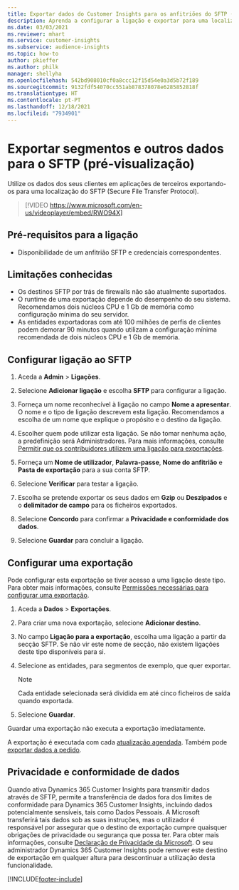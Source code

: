 ```yaml
---
title: Exportar dados do Customer Insights para os anfitriões do SFTP (Contém vídeo)
description: Aprenda a configurar a ligação e exportar para uma localização SFTP.
ms.date: 03/03/2021
ms.reviewer: mhart
ms.service: customer-insights
ms.subservice: audience-insights
ms.topic: how-to
author: pkieffer
ms.author: philk
manager: shellyha
ms.openlocfilehash: 542bd908010cf0a8ccc12f15d54e0a3d5b72f189
ms.sourcegitcommit: 9132fdf54070cc551ab878378078e6285852818f
ms.translationtype: HT
ms.contentlocale: pt-PT
ms.lasthandoff: 12/18/2021
ms.locfileid: "7934901"
---
```

# <a name="export-segments-and-other-data-to-sftp-preview"></a>Exportar segmentos e outros dados para o SFTP (pré-visualização)

Utilize os dados dos seus clientes em aplicações de terceiros exportando-os para uma localização do SFTP (Secure File Transfer Protocol).

> [!VIDEO https://www.microsoft.com/en-us/videoplayer/embed/RWO94X]

## <a name="prerequisites-for-connection"></a>Pré-requisitos para a ligação

- Disponibilidade de um anfitrião SFTP e credenciais correspondentes.

## <a name="known-limitations"></a>Limitações conhecidas

- Os destinos SFTP por trás de firewalls não são atualmente suportados. 
- O runtime de uma exportação depende do desempenho do seu sistema. Recomendamos dois núcleos CPU e 1 Gb de memória como configuração mínima do seu servidor. 
- As entidades exportadoras com até 100 milhões de perfis de clientes podem demorar 90 minutos quando utilizam a configuração mínima recomendada de dois núcleos CPU e 1 Gb de memória. 

## <a name="set-up-connection-to-sftp"></a>Configurar ligação ao SFTP

1. Aceda a **Admin** > **Ligações**.

1. Selecione **Adicionar ligação** e escolha **SFTP** para configurar a ligação.

1. Forneça um nome reconhecível à ligação no campo **Nome a apresentar**. O nome e o tipo de ligação descrevem esta ligação. Recomendamos a escolha de um nome que explique o propósito e o destino da ligação.

1. Escolher quem pode utilizar esta ligação. Se não tomar nenhuma ação, a predefinição será Administradores. Para mais informações, consulte [Permitir que os contribuidores utilizem uma ligação para exportações](connections.md#allow-contributors-to-use-a-connection-for-exports).

1. Forneça um **Nome de utilizador**, **Palavra-passe**, **Nome do anfitrião** e **Pasta de exportação** para a sua conta SFTP.

1. Selecione **Verificar** para testar a ligação.

1. Escolha se pretende exportar os seus dados em **Gzip** ou **Deszipados** e o **delimitador de campo** para os ficheiros exportados.

1. Selecione **Concordo** para confirmar a **Privacidade e conformidade dos dados**.

1. Selecione **Guardar** para concluir a ligação.

## <a name="configure-an-export"></a>Configurar uma exportação

Pode configurar esta exportação se tiver acesso a uma ligação deste tipo. Para obter mais informações, consulte [Permissões necessárias para configurar uma exportação](export-destinations.md#set-up-a-new-export).

1. Aceda a **Dados** > **Exportações**.

1. Para criar uma nova exportação, selecione **Adicionar destino**.

1. No campo **Ligação para a exportação**, escolha uma ligação a partir da secção SFTP. Se não vir este nome de secção, não existem ligações deste tipo disponíveis para si.

1. Selecione as entidades, para segmentos de exemplo, que quer exportar.

   > [!NOTE]
   > Cada entidade selecionada será dividida em até cinco ficheiros de saída quando exportada. 

1. Selecione **Guardar**.

Guardar uma exportação não executa a exportação imediatamente.

A exportação é executada com cada [atualização agendada](system.md#schedule-tab). Também pode [exportar dados a pedido](export-destinations.md#run-exports-on-demand). 

## <a name="data-privacy-and-compliance"></a>Privacidade e conformidade de dados

Quando ativa Dynamics 365 Customer Insights para transmitir dados através de SFTP, permite a transferência de dados fora dos limites de conformidade para Dynamics 365 Customer Insights, incluindo dados potencialmente sensíveis, tais como Dados Pessoais. A Microsoft transferirá tais dados sob as suas instruções, mas o utilizador é responsável por assegurar que o destino de exportação cumpre quaisquer obrigações de privacidade ou segurança que possa ter. Para obter mais informações, consulte [Declaração de Privacidade da Microsoft](https://go.microsoft.com/fwlink/?linkid=396732).
O seu administrador Dynamics 365 Customer Insights pode remover este destino de exportação em qualquer altura para descontinuar a utilização desta funcionalidade.

[!INCLUDE[footer-include](../includes/footer-banner.md)]
